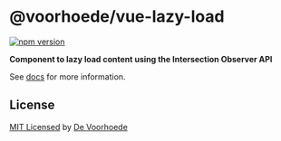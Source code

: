 # @voorhoede/vue-lazy-load

[![npm version](https://img.shields.io/npm/v/@voorhoede/vue-lazy-load)](https://www.npmjs.com/package/@voorhoede/vue-lazy-load)

**Component to lazy load content using the Intersection Observer API**

See [docs](https://vue-lazy-load.netlify.com) for more information.

## License

[MIT Licensed](license) by [De Voorhoede](https://www.voorhoede.nl)
